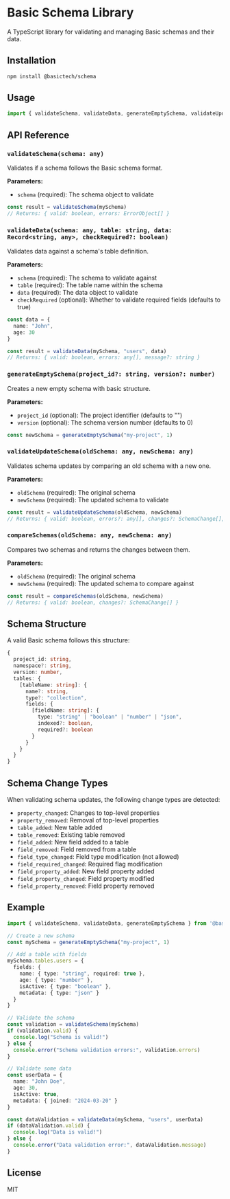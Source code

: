 # Basic Schema Library

A TypeScript library for validating and managing Basic schemas and their data.

## Installation

```bash
npm install @basictech/schema
```

## Usage

```typescript
import { validateSchema, validateData, generateEmptySchema, validateUpdateSchema } from '@basictech/schema'
```

## API Reference

### `validateSchema(schema: any)`

Validates if a schema follows the Basic schema format.

**Parameters:**
- `schema` (required): The schema object to validate

```typescript
const result = validateSchema(mySchema)
// Returns: { valid: boolean, errors: ErrorObject[] }
```

### `validateData(schema: any, table: string, data: Record<string, any>, checkRequired?: boolean)`

Validates data against a schema's table definition.

**Parameters:**
- `schema` (required): The schema to validate against
- `table` (required): The table name within the schema
- `data` (required): The data object to validate
- `checkRequired` (optional): Whether to validate required fields (defaults to true)

```typescript
const data = {
  name: "John",
  age: 30
}

const result = validateData(mySchema, "users", data)
// Returns: { valid: boolean, errors: any[], message?: string }
```

### `generateEmptySchema(project_id?: string, version?: number)`

Creates a new empty schema with basic structure.

**Parameters:**
- `project_id` (optional): The project identifier (defaults to "")
- `version` (optional): The schema version number (defaults to 0)

```typescript
const newSchema = generateEmptySchema("my-project", 1)
```

### `validateUpdateSchema(oldSchema: any, newSchema: any)`

Validates schema updates by comparing an old schema with a new one.

**Parameters:**
- `oldSchema` (required): The original schema
- `newSchema` (required): The updated schema to validate

```typescript
const result = validateUpdateSchema(oldSchema, newSchema)
// Returns: { valid: boolean, errors?: any[], changes?: SchemaChange[], message?: string }
```

### `compareSchemas(oldSchema: any, newSchema: any)`

Compares two schemas and returns the changes between them.

**Parameters:**
- `oldSchema` (required): The original schema
- `newSchema` (required): The updated schema to compare against

```typescript
const result = compareSchemas(oldSchema, newSchema)
// Returns: { valid: boolean, changes?: SchemaChange[] }
```

## Schema Structure

A valid Basic schema follows this structure:

```typescript
{
  project_id: string,
  namespace?: string,
  version: number,
  tables: {
    [tableName: string]: {
      name?: string,
      type?: "collection",
      fields: {
        [fieldName: string]: {
          type: "string" | "boolean" | "number" | "json",
          indexed?: boolean,
          required?: boolean
        }
      }
    }
  }
}
```

## Schema Change Types

When validating schema updates, the following change types are detected:

- `property_changed`: Changes to top-level properties
- `property_removed`: Removal of top-level properties
- `table_added`: New table added
- `table_removed`: Existing table removed
- `field_added`: New field added to a table
- `field_removed`: Field removed from a table
- `field_type_changed`: Field type modification (not allowed)
- `field_required_changed`: Required flag modification
- `field_property_added`: New field property added
- `field_property_changed`: Field property modified
- `field_property_removed`: Field property removed

## Example

```typescript
import { validateSchema, validateData, generateEmptySchema } from '@basictech/schema'

// Create a new schema
const mySchema = generateEmptySchema("my-project", 1)

// Add a table with fields
mySchema.tables.users = {
  fields: {
    name: { type: "string", required: true },
    age: { type: "number" },
    isActive: { type: "boolean" },
    metadata: { type: "json" }
  }
}

// Validate the schema
const validation = validateSchema(mySchema)
if (validation.valid) {
  console.log("Schema is valid!")
} else {
  console.error("Schema validation errors:", validation.errors)
}

// Validate some data
const userData = {
  name: "John Doe",
  age: 30,
  isActive: true,
  metadata: { joined: "2024-03-20" }
}

const dataValidation = validateData(mySchema, "users", userData)
if (dataValidation.valid) {
  console.log("Data is valid!")
} else {
  console.error("Data validation error:", dataValidation.message)
}
```

## License

MIT
